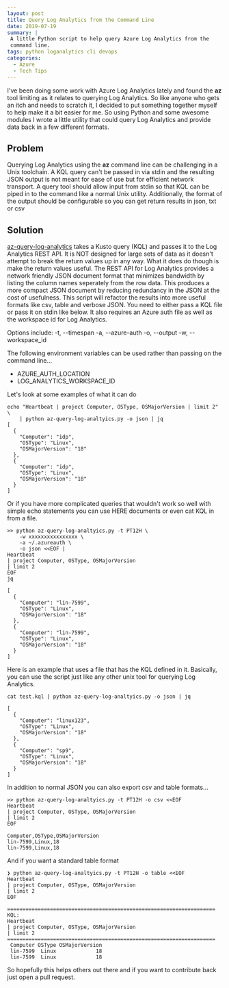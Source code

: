 ```yaml
---
layout: post
title: Query Log Analytics from the Command Line
date: 2019-07-19
summary: |
 A little Python script to help query Azure Log Analytics from the
 command line.
tags: python loganalytics cli devops
categories:
  - Azure
  - Tech Tips
---
```

I've been doing some work with Azure Log Analytics lately and found the
__az__ tool limiting as it relates to querying Log Analytics.  So like anyone
who gets an itch and needs to scratch it, I decided to put something together
myself to help make it a bit easier for me.  So using Python and some awesome
modules I wrote a little utility that could query Log Analytics and
provide data back in a few different formats.

## Problem 
Querying Log Analytics using the __az__ command line can be challenging in a
Unix toolchain.  A KQL query can't be passed in via stdin and the resulting JSON
output is not meant for ease of use but for efficient network transport.  A
query tool should allow input from stdin so that KQL can be piped in to the
command like a normal Unix utility.  Additionally, the format of the output
should be configurable so you can get return results in json, txt or csv

## Solution 
[az-query-log-analytics](https://raw.githubusercontent.com/msft-csu/azure-scripts/master/log-analytics/az-query-log-analtyics.py)
takes a Kusto query (KQL) and passes it to the Log
Analytics REST API. It is NOT designed for large sets of data as it doesn't
attempt to break the return values up in any way. What it does do though is make the return
values useful. The REST API for Log Analytics provides a network friendly JSON
document format that minimizes bandwidth by listing the column names seperately
from the row data. This produces a more compact JSON document by reducing
redundancy in the JSON at the cost of usefulness. This script will refactor the
results into more useful formats like csv, table and verbose JSON. You need to
either pass a KQL file or pass it on stdin like below. It also requires an Azure
auth file as well as the workspace id for Log Analytics.

Options include:
-t, --timespan
-a, --azure-auth
-o, --output
-w, --workspace_id

The following environment variables can be used rather than passing on the command line...

* AZURE_AUTH_LOCATION
* LOG_ANALYTICS_WORKSPACE_ID

Let's look at some examples of what it can do
```terminal
echo "Heartbeat | project Computer, OSType, OSMajorVersion | limit 2" \
    | python az-query-log-analtyics.py -o json | jq
[
  {
    "Computer": "idp",
    "OSType": "Linux",
    "OSMajorVersion": "18"
  },
  {
    "Computer": "idp",
    "OSType": "Linux",
    "OSMajorVersion": "18"
  }
]
```
Or if you have more complicated queries that wouldn't work so well with simple
echo statements you can use HERE documents or even cat KQL in from a file.

```terminal
>> python az-query-log-analtyics.py -t PT12H \
    -w xxxxxxxxxxxxxxxx \
    -a ~/.azureauth \
    -o json <<EOF |  
Heartbeat  
| project Computer, OSType, OSMajorVersion  
| limit 2  
EOF  
jq 

[  
  {  
    "Computer": "lin-7599",  
    "OSType": "Linux",  
    "OSMajorVersion": "18"  
  },  
  {  
    "Computer": "lin-7599",  
    "OSType": "Linux",  
    "OSMajorVersion": "18"  
  }  
]
```
Here is an example that uses a file that has the KQL defined in it.  Basically,
you can use the script just like any other unix tool for querying Log Analytics.

```terminal
cat test.kql | python az-query-log-analtyics.py -o json | jq

[
  {
    "Computer": "linux123",
    "OSType": "Linux",
    "OSMajorVersion": "18"
  },
  {
    "Computer": "sp9",
    "OSType": "Linux",
    "OSMajorVersion": "18"
  }
]
```

In addition to normal JSON you can also export csv and table formats...

```terminal
>> python az-query-log-analtyics.py -t PT12H -o csv <<EOF                                              
Heartbeat
| project Computer, OSType, OSMajorVersion
| limit 2
EOF

Computer,OSType,OSMajorVersion
lin-7599,Linux,18
lin-7599,Linux,18
```
And if you want a standard table format

```terminal
❯ python az-query-log-analtyics.py -t PT12H -o table <<EOF
Heartbeat                                                                                                           
| project Computer, OSType, OSMajorVersion                                                                          
| limit 2                                                                                                            
EOF                                                                                                                  

====================================================================
KQL:
Heartbeat
| project Computer, OSType, OSMajorVersion
| limit 2
====================================================================
 Computer OSType OSMajorVersion
 lin-7599  Linux             18
 lin-7599  Linux             18
```

So hopefully this helps others out there and if you want to contribute back just
open a pull request.


